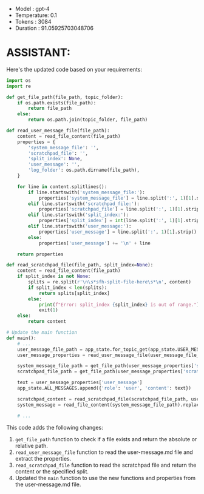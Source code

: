 - Model      : gpt-4
- Temperature: 0.1
- Tokens     : 3084
- Duration   : 91.05925703048706


# ASSISTANT:
Here's the updated code based on your requirements:

```python
import os
import re

def get_file_path(file_path, topic_folder):
    if os.path.exists(file_path):
        return file_path
    else:
        return os.path.join(topic_folder, file_path)

def read_user_message_file(file_path):
    content = read_file_content(file_path)
    properties = {
        'system_message_file': '',
        'scratchpad_file': '',
        'split_index': None,
        'user_message': '',
        'log_folder': os.path.dirname(file_path),
    }

    for line in content.splitlines():
        if line.startswith('system_message_file:'):
            properties['system_message_file'] = line.split(':', 1)[1].strip()
        elif line.startswith('scratchpad_file:'):
            properties['scratchpad_file'] = line.split(':', 1)[1].strip()
        elif line.startswith('split_index:'):
            properties['split_index'] = int(line.split(':', 1)[1].strip())
        elif line.startswith('user_message:'):
            properties['user_message'] = line.split(':', 1)[1].strip()
        else:
            properties['user_message'] += '\n' + line

    return properties

def read_scratchpad_file(file_path, split_index=None):
    content = read_file_content(file_path)
    if split_index is not None:
        splits = re.split(r'\n\s*sfh-split-file-here\s*\n', content)
        if split_index < len(splits):
            return splits[split_index]
        else:
            print(f"Error: split_index {split_index} is out of range.")
            exit(1)
    else:
        return content

# Update the main function
def main():
    # ...
    user_message_file_path = app_state.for_topic_get(app_state.USER_MESSAGE_FILE)
    user_message_properties = read_user_message_file(user_message_file_path)

    system_message_file_path = get_file_path(user_message_properties['system_message_file'], app_state.TOPIC_FOLDER)
    scratchpad_file_path = get_file_path(user_message_properties['scratchpad_file'], app_state.TOPIC_FOLDER)

    text = user_message_properties['user_message']
    app_state.ALL_MESSAGES.append({'role': 'user', 'content': text})

    scratchpad_content = read_scratchpad_file(scratchpad_file_path, user_message_properties['split_index'])
    system_message = read_file_content(system_message_file_path).replace('<<CODE>>', scratchpad_content)

    # ...
```

This code adds the following changes:

1. `get_file_path` function to check if a file exists and return the absolute or relative path.
2. `read_user_message_file` function to read the user-message.md file and extract the properties.
3. `read_scratchpad_file` function to read the scratchpad file and return the content or the specified split.
4. Updated the `main` function to use the new functions and properties from the user-message.md file.

